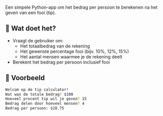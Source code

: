 Een simpele Python-app om het bedrag per persoon te berekenen na het geven van een fooi (tip).

## 📌 Wat doet het?

- Vraagt de gebruiker om:
  - Het totaalbedrag van de rekening
  - Het gewenste percentage fooi (bijv. 10%, 12%, 15%)
  - Het aantal mensen waarmee je de rekening deelt
- Berekent het bedrag per persoon inclusief fooi

## 🧪 Voorbeeld

```bash
Welcom op de tip calculator!
Wat was de totale bedrag? $100
Hoeveel procent tip wil je geven? 15
Bedrag delen door hoeveel mensen? 4
Bedrag per persoon: $28.75
